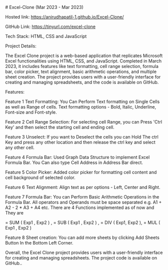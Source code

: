 \# Excel-Clone
(Mar 2023 - Mar 2023)

Hosted link: https://anirudhapatil-1.github.io/Excel-Clone/

GitHub Link: https://tinyurl.com/excel-clone

Tech Stack: HTML, CSS and JavaScript

Project Details:

The Excel Clone project is a web-based application that replicates Microsoft Excel functionalities using HTML, CSS, and JavaScript. Completed in March 2023, it includes features like text formatting, cell range selection, formula bar, color picker, text alignment, basic arithmetic operations, and multiple sheet creation. The project provides users with a user-friendly interface for creating and managing spreadsheets, and the code is available on GitHub.

Features:

Feature 1 Text Formatting:
You Can Perform Text formatting on Single Cells as well as Range of cells. Text formatting options - Bold, Italic, Underline, Font-size and Font-style.

Feature 2 Cell Range Selection:
For selecting cell Range, you can Press 'Ctrl Key' and then select the starting cell and ending cell.

Feature 3 Unselect:
If you want to Deselect the cells you can Hold The ctrl Key and press any other location and then release the ctrl key and select any other cell.

Feature 4 Formula Bar:
Used Graph Data Structure to implement Excel Formula Bar. You Can also type Cell Address in Address Bar direct.

Feature 5 Color Picker:
Added color picker for formatting cell content and cell background of selected color.

Feature 6 Text Alignment:
Align text as per options - Left, Center and Right.

Feature 7 Formula Bar:
You can Perform Basic Arithmetic Operations in the Formula Bar.
All operators and Operands must be space separated e.g. A1 + A2 - 2 \* A3 + A4 etc.
There are 4 Functions implemented as of now and They are

= SUM ( Exp1 , Exp2 ) ,
= SUB ( Exp1 , Exp2 ) ,
= DIV ( Exp1, Exp2 ),
= MUL ( Exp1 , Exp2 )

Feature 8 Sheet creation: 
You can add more sheets by clicking Add Sheets Button In the Bottom Left Corner.

Overall, the Excel Clone project provides users with a user-friendly interface for creating and managing spreadsheets. The project code is available on GitHub..

